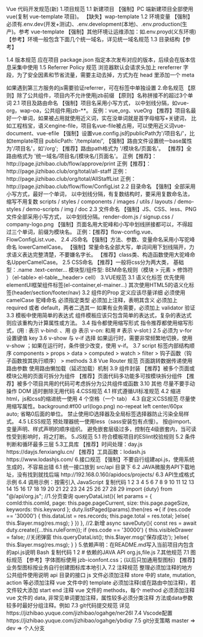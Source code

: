 Vue 代码开发规范(新) 1.项目规范
1.1 新建项目
【强制】PC 端新建项目全部使用 vue(复制 vue-template 项目)。
【缺失】wap-template
1.2 环境变量
【强制】必须有.env.dev(开发+测试)、.env.development(本地)、.env.production(生产)。参考 vue-template
【强制】其他环境让运维添加：如.env.proyd(义东环境)
【参考】环境一般包含下面几个统一域名，详见统一域名规范
1.3 目录结构【参考】

1.4 版本规范
应在项目 package.json 指定本次发布对应的版本，后续会在版本信息采集中使用
1.5 Referrer Policy 规范
浏览器默认会请求头加上 rereferrer 字段，为了安全因素和节省流量，需要主动去掉，方式为在 head 里添加一个 meta

<meta name="referrer" content="no-referrer"/>
如果遇到第三方服务的js需要验证referrer，可在标签中单独设置 
2.命名规范
【原则】除了公共组件，项目内不允许使用jzb前缀
【原则】名称拼接不的超过3个单词
2.1 项目及路由命名
【强制】项目名采用小写方式， 以中划线分隔，如vue-org，wap-oa，公共组件用jzb-**。
反例：vue_org、vueOrg
【推荐】项目名最好一个单词，如果被占用就使用近义词，实在没单词就是首字母缩写+关键词，
比如工程档宝，语义engine-file，项目名vue-file被占用，可以使用近义词vue-document、vue-efile
【强制】设置vue.config.js的publicPath为'/项目名/'，比如template项目 publicPath: '/template/',
【强制】路由文件设置统一base属性为'/项目名'，如'/org';
【推荐】路由path格式为 '/模块名/页面名'。
【推荐】全路由格式为 '统一域名/项目名/[模块名/]页面名'。
正例【推荐】：http://page.jizhibao.club/flow/approve/print
正例【推荐】：http://page.jizhibao.club/org/total/all-staff
正例：http://page.jizhibao.club/org/total/AllStaffList
正例：http://page.jizhibao.club/flow/flow/ConfigList
2.2 目录命名
【强制】全部采用小写方式，最好一个单词， 以中划线分隔，有复数结构时，要采用复数命名法， 缩写不用复数
scripts / styles / components / images / utils / layouts / demo-styles / demo-scripts / img / doc
2.3 文件命名
【强制】JS、CSS、less、PNG文件全部采用小写方式， 以中划线分隔。render-dom.js / signup.css / company-logo.png
【强制】页面名用大驼峰和小写中划线拼接都可以，不得超过三个单词，前缀为模块名。
正例：【推荐】flow-config.vue、FlowConfigList.vue、
2.4 JS命名
【强制】方法、参数、变量命名采用小写驼峰命名 lowerCamelCase。
【强制】常量命名全部大写，单词间用下划线隔开，力求语义表达完整清楚，不要嫌名字长。
【推荐】class类、构造函数使用大驼峰命名UpperCamelCase。
2.5 CSS命名
【推荐】一般将css分为两大类，
基础型：.name .text-center...
模块型/组件型: BEM命名规则（模块 > 元素 > 修饰符 ）（el-table> el-table__header> cell）
3.VUE规范
3.1 语义化标签
优先使用elementUI框架组件标签(el-container,el-mainer...)
其次使用HTML5的语义化标签(header/section/footer/nav)
3.2 组件的Prop 定义应该尽量详细
必须使用 camelCase 驼峰命名
必须指定类型
必须加上注释，表明其含义
必须加上 required 或者 default，两者二选其一
如果有业务需要，必须加上 validator 验证
3.3 模板中使用简单的表达式
组件模板应该只包含简单的表达式，复杂的表达式则应该重构为计算属性或方法。
3.4 指令都使用缩写形式
指令推荐都使用缩写形式，(用 : 表示 v-bind: 、用 @ 表示 v-on: 和用 # 表示 v-slot:)
2.5 必须为 v-for 设置键值 key
3.6 v-show 与 v-if 选择
如果运行时，需要非常频繁地切换，使用 v-show ；如果在运行时，条件很少改变，使用 v-if。
3.7 script 标签内部结构顺序
components > props > data > computed > watch > filter > 钩子函数（钩子函数按其执行顺序） > methods
3.8 Vue Router 规范
页面跳转数据传递使用路由参数
使用路由懒加载（延迟加载）机制
3.9 组件封装
【推荐】被多个页面或模块公用的页面可拆分为组件
【推荐】页面代码多功能多可按模块拆分组件
【推荐】被多个项目共用的代码可考虑拆分为公共组件或函数
3.10 其他
尽量不要手动操作 DOM
适时删除无用代码
4.CSS规范
4.1 样式遵循UI标准规范
4.2 缩进
html，js和css的缩进统一使用 4 个空格（一个 tab）
4.3 自定义CSS规范
尽量使用缩写属性。background:#f00 url(logo.png) no-repeat left center/60px auto;
省略0后面的单位。
禁止使用ID选择器及全局标签选择器防止污染全局样式。
4.5 LESS规范
预处理器统一使用less（sass安装包有点慢）。
按@import、变量声明、样式声明的顺序组织。
避免嵌套层级过多，控制在4级嵌套内，当可读性受到影响时，将之打断。
5.JS规范
5.1 符合模板项目的ESlint校验规则
5.2 条件判断和循环最多三层
5.3工具库
【推荐】时间处理：day.js  https://dayjs.fenxianglu.cn/
【推荐】工具函数：lodash.js  https://www.lodashjs.com/
6.接口规范
【强制】不要自行组建api.js，使用系统生成的，不容易出错
6.1 统一接口放到 src/api 目录下 
6.2 JAVA微服务API下载地址，没有找到就找后端
http://192.168.0.160/apidocs/projects/
6.3 API生成格式示例
6.4  调用示例：按需引入
JavaScript
复制代码
1
2
3
4
5
6
7
8
9
10
11
12
13
14
15
16
17
18
19
20
21
22
23
24
25
26
27
28
29
import {duty} from "@/api/org.js";
//1.分页查询
queryDataList(){
    let params = {
        comId:this.comId,
        page: this.page.pageCurrent,
        size: this.page.pageSize,
        keywords: this.keyword
    };
    duty.listPaged(params).then(res =>{
        if (res.code == '30000') {
            this.dataList = res.records;
            this.page.total = res.total;
        }else{
            this.$layer.msg(res.msg);
        }
    })
},
//2.新增
async saveDuty(){
    const res = await duty.create({...this.ruleForm});
    if (res.code == '30000') {
        this.visibleDrawer = false; //关闭弹窗
        this.queryDataList();
        this.$layer.msg('保存成功');
    }else{
        this.$layer.msg(res.msg);
    }
}
5.依赖声明：在README.md写入当前项目内包含的api.js说明
Bash
复制代码
1
2
# 依赖的JAVA API
org.js,file.js
7.其他规范
7.1 图标规范
【参考】字体图标使用 jzb-iconfont.css；(以后只加通用型图标)
【推荐】业务型图标按业务自行创建图标库本地引入
7.2 注释规范
整理必须加注释的地方
公共组件使用说明
api 目录的接口 js 文件必须加注释
store 中的 state, mutation, action 等必须加注释
vue 文件中的 template 必须加注释(或在路由中加注释)，若文件较大添加 start end 注释
vue 文件的 methods，每个 method 必须添加注释
vue 文件的 data, 非常见单词要加注释，属性较多必须分类注释
方法或data参数较多时最好分组注释。例如
7.3 git代码提交规范
详见 https://jizhibao.yuque.com/jizhibao/ogahge/ner26l
7.4 Vscode配置
https://jizhibao.yuque.com/jizhibao/ogahge/ybdiqr
7.5 git分支策略
master => dev => 个人分支

